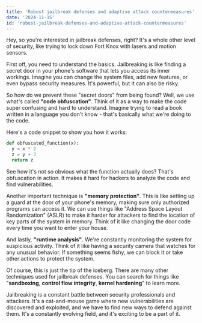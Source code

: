 ```yaml
---
title: 'Robust jailbreak defenses and adaptive attack countermeasures'
date: '2024-11-15'
id: 'robust-jailbreak-defenses-and-adaptive-attack-countermeasures'
---
```


Hey, so you're interested in jailbreak defenses, right? It's a whole other level of security, like trying to lock down Fort Knox with lasers and motion sensors.  

First off, you need to understand the basics. Jailbreaking is like finding a secret door in your phone's software that lets you access its inner workings.  Imagine you can change the system files, add new features, or even bypass security measures.  It's powerful, but it can also be risky.

So how do we prevent these "secret doors" from being found? Well, we use what's called **"code obfuscation"**. Think of it as a way to make the code super confusing and hard to understand.  Imagine trying to read a book written in a language you don't know - that's basically what we're doing to the code.

Here's a code snippet to show you how it works:

```python
def obfuscated_function(x):
  y = x * 2
  z = y + 3
  return z 

```

See how it's not so obvious what the function actually does? That's obfuscation in action.  It makes it hard for hackers to analyze the code and find vulnerabilities. 

Another important technique is **"memory protection"**. This is like setting up a guard at the door of your phone's memory, making sure only authorized programs can access it. We can use things like "Address Space Layout Randomization" (ASLR) to make it harder for attackers to find the location of key parts of the system in memory. Think of it like changing the door code every time you want to enter your house. 

And lastly, **"runtime analysis"**. We're constantly monitoring the system for suspicious activity. Think of it like having a security camera that watches for any unusual behavior. If something seems fishy, we can block it or take other actions to protect the system. 

Of course, this is just the tip of the iceberg. There are many other techniques used for jailbreak defenses.  You can search for things like "**sandboxing**, **control flow integrity**, **kernel hardening**" to learn more. 

Jailbreaking is a constant battle between security professionals and attackers. It's a cat-and-mouse game where new vulnerabilities are discovered and exploited, and we have to find new ways to defend against them. It's a constantly evolving field, and it's exciting to be a part of it.
